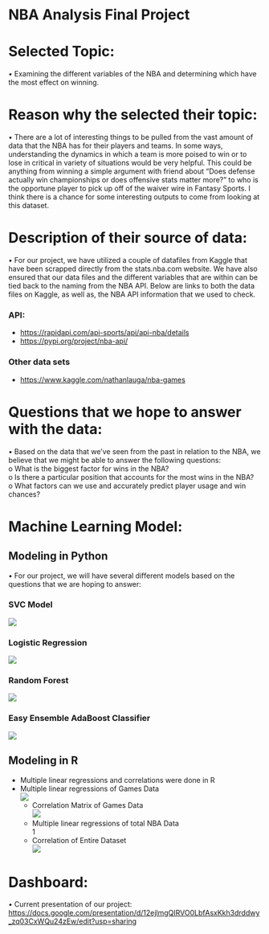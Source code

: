 # NBA Analysis Final Project

# Selected Topic: 
• Examining the different variables of the NBA and determining which have the most effect on winning.

# Reason why the selected their topic: 
• There are a lot of interesting things to be pulled from the vast amount of data that the NBA has for their players and teams. In some ways, understanding the dynamics in which a   team is more poised to win or to lose in critical in variety of situations would be very helpful. This could be anything from winning a simple argument with friend about “Does defense actually win championships or does offensive stats matter more?” to who is the opportune player to pick up off of the waiver wire in Fantasy Sports. I think there is a chance for some interesting outputs to come from looking at this dataset. 

# Description of their source of data:
• For our project, we have utilized a couple of datafiles from Kaggle that have been scrapped directly from the stats.nba.com website. We have also ensured that our data files and the different variables that are within can be tied back to the naming from the NBA API. Below are links to both the data files on Kaggle, as well as, the NBA API information that we used to check. 

###	API: <br>
-	https://rapidapi.com/api-sports/api/api-nba/details <br>
-	https://pypi.org/project/nba-api/ <br>
###	Other data sets <br>
-	https://www.kaggle.com/nathanlauga/nba-games

# Questions that we hope to answer with the data:
•	Based on the data that we’ve seen from the past in relation to the NBA, we believe that we might be able to answer the following questions: <br>
o	What is the biggest factor for wins in the NBA? <br>
o	Is there a particular position that accounts for the most wins in the NBA? <br>
o	What factors can we use and accurately predict player usage and win chances? <br>

# Machine Learning Model:

## Modeling in Python
•	For our project, we will have several different models based on the questions that we are hoping to answer: 

### SVC Model <br>
  ![](https://github.com/Stewartsl17/NBA_Analysis_Final_Project/blob/main/Images/SVC%20Model%20-%20ML%20Modeling.png)
### Logistic Regression <br>
  ![](https://github.com/Stewartsl17/NBA_Analysis_Final_Project/blob/main/Images/Logistic%20Regression%20-%20ML%20Modeling.png)
### Random Forest <br>
  ![](https://github.com/Stewartsl17/NBA_Analysis_Final_Project/blob/main/Images/Random%20Forest%20-%20ML%20Modeling.png)
### Easy Ensemble AdaBoost Classifier <br>
  ![](https://github.com/Stewartsl17/NBA_Analysis_Final_Project/blob/main/Images/EA%20Classifier%20-%20ML%20Modeling.png)

## Modeling in R 
  - Multiple linear regressions and correlations were done in R <br>
  - Multiple linear regressions of Games Data <br>
    ![](https://github.com/Stewartsl17/NBA_Analysis_Final_Project/blob/main/Images/Games%20Model%20-%20Multiple%20Regression.png)
    - Correlation Matrix of Games Data <br>
    ![](https://github.com/Stewartsl17/NBA_Analysis_Final_Project/blob/main/Images/Games_Heatmap.png) <br>
    - Multiple linear regressions of total NBA Data <br>
    1[](https://github.com/Stewartsl17/NBA_Analysis_Final_Project/blob/main/Images/All%20Data%20Model%20-%20Multiple%20Regression.png)
    - Correlation of Entire Dataset <br>
    ![](https://github.com/Stewartsl17/NBA_Analysis_Final_Project/blob/main/Images/Total%20Data%20Heatmap.png)
  

# Dashboard: <br>
•	Current presentation of our project: https://docs.google.com/presentation/d/12ejlmgQIRVO0LbfAsxKkh3drddwy_zq03CxWQu24zEw/edit?usp=sharing

